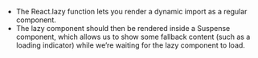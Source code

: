 -   The React.lazy function lets you render a dynamic import as a regular component.
-   The lazy component should then be rendered inside a Suspense component, which allows us to show some fallback content (such as a loading indicator) while we’re waiting for the lazy component to load.
